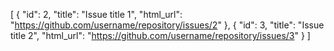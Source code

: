 [
  {
    "id": 2,
    "title": "Issue title 1",
    "html_url": "https://github.com/username/repository/issues/2"
  },
  {
    "id": 3,
    "title": "Issue title 2",
    "html_url": "https://github.com/username/repository/issues/3"
  }
]

